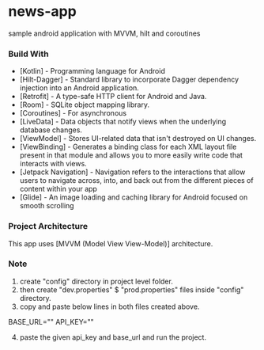 # news-app
sample android application with MVVM, hilt and coroutines

### Build With
- [Kotlin] - Programming language for Android
- [Hilt-Dagger] - Standard library to incorporate Dagger dependency injection into an Android application.
- [Retrofit] -  A type-safe HTTP client for Android and Java.
- [Room] - SQLite object mapping library.
- [Coroutines] - For asynchronous
- [LiveData] - Data objects that notify views when the underlying database changes.
- [ViewModel] - Stores UI-related data that isn't destroyed on UI changes.
- [ViewBinding] - Generates a binding class for each XML layout file present in that module and allows you to more easily write code that interacts with views.
- [Jetpack Navigation] - Navigation refers to the interactions that allow users to navigate across, into, and back out from the different pieces of content within your app
- [Glide] - An image loading and caching library for Android focused on smooth scrolling

### Project Architecture
This app uses [MVVM (Model View View-Model)] architecture.

### Note
1. create "config" directory in project level folder.
2. then create "dev.properties" $ "prod.properties" files inside "config" directory.
3. copy and paste below lines in both files created above.

BASE_URL=""
API_KEY=""

4. paste the given api_key and base_url and run the project.
